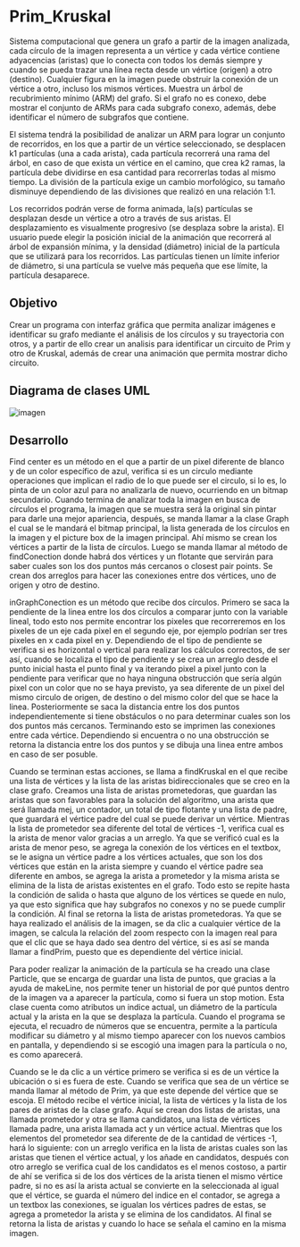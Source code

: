 # Prim_Kruskal

Sistema computacional que genera un grafo a partir de la imagen analizada, cada círculo de la imagen representa a un vértice y cada vértice contiene
adyacencias (aristas) que lo conecta con todos los demás siempre y cuando se pueda trazar una línea recta desde un vértice (origen) a otro (destino). 
Cualquier figura en la imagen puede obstruir la conexión de un vértice a otro, incluso los mismos vértices.
Muestra un árbol de recubrimiento mínimo (ARM) del grafo. Si el grafo no es conexo, debe mostrar el conjunto de ARMs para cada subgrafo conexo, además, 
debe identificar el número de subgrafos que contiene.

El sistema tendrá la posibilidad de analizar un ARM para lograr un conjunto de recorridos, en los que a partir de un vértice seleccionado, se
desplacen k1 partículas (una a cada arista), cada partícula recorrerá una rama del árbol, en caso de que exista un vértice en el camino, que crea k2 ramas,
la partícula debe dividirse en esa cantidad para recorrerlas todas al mismo tiempo. La división de la partícula exige un cambio morfológico, su tamaño disminuye 
dependiendo de las divisiones que realizó en una relación 1:1.

Los recorridos podrán verse de forma animada, la(s) partículas se desplazan desde un vértice a otro a través de sus aristas. El desplazamiento es visualmente
progresivo (se desplaza sobre la arista). El usuario puede elegir la posición inicial de la animación que recorrerá al árbol de expansión mínima, y la densidad 
(diámetro) inicial de la partícula que se utilizará para los recorridos. Las partículas tienen un límite inferior de diámetro, si una partícula se vuelve más
pequeña que ese límite, la partícula desaparece.

## Objetivo
Crear un programa con interfaz gráfica que permita analizar imágenes e identificar su grafo
mediante el análisis de los círculos y su trayectoria con otros, y a partir de ello crear un
analisis para identificar un circuito de Prim y otro de Kruskal, además de crear una
animación que permita mostrar dicho circuito.

## Diagrama de clases UML
![imagen](https://github.com/JE-SH/Prim_Kruskal/assets/73598536/7994a3d5-ba2c-4f26-ac44-e065eda39bf2)

## Desarrollo
Find center es un método en el que a partir de un pixel diferente de blanco y de un color específico de azul,
verifica si es un circulo mediante operaciones que implican el radio de lo que puede ser el circulo, si lo es,
lo pinta de un color azul para no analizarla de nuevo, ocurriendo en un bitmap secundario. Cuando termina de 
analizar toda la imagen en busca de círculos el programa, la imagen que se muestra será la original sin pintar 
para darle una mejor apariencia, después, se manda llamar a la clase Graph el cual se le mandará el bitmap 
principal, la lista generada de los círculos en la imagen y el picture box de la imagen principal. Ahí mismo 
se crean los vértices a partir de la lista de círculos. Luego se manda llamar al método de findConection donde 
habrá dos vértices y un flotante que servirán para saber cuales son los dos puntos más cercanos o closest pair 
points. Se crean dos arreglos para hacer las conexiones entre dos vértices, uno de origen y otro de destino.

inGraphConection es un método que recibe dos círculos. Primero se saca la pendiente de la linea entre los dos 
círculos a comparar junto con la variable lineal, todo esto nos permite encontrar los pixeles que recorreremos
en los pixeles de un eje cada pixel en el segundo eje, por ejemplo podrían ser tres pixeles en x cada pixel en
y. Dependiendo de el tipo de pendiente se verifica si es horizontal o vertical para realizar los cálculos 
correctos, de ser así, cuando se localiza el tipo de pendiente y se crea un arreglo desde el punto inicial hasta 
el punto final y va iterando pixel a pixel junto con la pendiente para verificar que no haya ninguna obstrucción 
que sería algún pixel con un color que no se haya previsto, ya sea diferente de un pixel del mismo circulo de 
origen, de destino o del mismo color del que se hace la linea. Posteriormente se saca la distancia entre los dos 
puntos independientemente si tiene obstáculos o no para determinar cuales son los dos puntos más cercanos. 
Terminando esto se imprimen las conexiones entre cada vértice. Dependiendo si encuentra o no una obstrucción se
retorna la distancia entre los dos puntos y se dibuja una linea entre ambos en caso de ser posuble.

Cuando se terminan estas acciones, se llama a findKruskal en el que recibe una lista de
vértices y la lista de las aristas bidireccionales que se creo en la clase grafo. Creamos una
lista de aristas prometedoras, que guardan las aristas que son favorables para la solución del
algoritmo, una arista que será llamada mej, un contador, un total de tipo flotante y una lista
de padre, que guardará el vértice padre del cual se puede derivar un vértice. Mientras la
lista de prometedor sea diferente del total de vértices -1, verifica cual es la arista de menor
valor gracias a un arreglo. Ya que se verificó cual es la arista de menor peso, se agrega la
conexión de los vértices en el textbox, se le asigna un vértice padre a los vértices actuales,
que son los dos vértices que están en la arista siempre y cuando el vértice padre sea
diferente en ambos, se agrega la arista a prometedor y la misma arista se elimina de la lista
de aristas existentes en el grafo. Todo esto se repite hasta la condición de salida o hasta que
alguno de los vértices se quede en nulo, ya que esto significa que hay subgrafos no conexos
y no se puede cumplir la condición. Al final se retorna la lista de aristas prometedoras.
Ya que se haya realizado el análisis de la imagen, se da clic a cualquier vértice de la
imagen, se calcula la relación del zoom respecto con la imagen real para que el clic que se
haya dado sea dentro del vértice, si es así se manda llamar a findPrim, puesto que es
dependiente del vértice inicial.

Para poder realizar la animación de la partícula se ha creado una clase Particle, que se
encarga de guardar una lista de puntos, que gracias a la ayuda de makeLine, nos permite
tener un historial de por qué puntos dentro de la imagen va a aparecer la partícula, como si
fuera un stop motion. Esta clase cuenta como atributos un indice actual, un diámetro de la
partícula actual y la arista en la que se desplaza la partícula.
Cuando el programa se ejecuta, el recuadro de números que se encuentra, permite a la
partícula modificar su diámetro y al mismo tiempo aparecer con los nuevos cambios en
pantalla, y dependiendo si se escogió una imagen para la partícula o no, es como aparecerá.

Cuando se le da clic a un vértice primero se verifica si es de un vértice la ubicación o si es
fuera de este. Cuando se verifica que sea de un vértice se manda llamar al método de Prim,
ya que este depende del vértice que se escoja. El método recibe el vértice inicial, la lista de
vértices y la lista de los pares de aristas de la clase grafo. Aquí se crean dos listas de aristas,
una llamada prometedor y otra se llama candidatos, una lista de vértices llamada padre, una
arista llamada act y un vértice actual. Mientras que los elementos del prometedor sea
diferente de de la cantidad de vértices -1, hará lo siguiente: con un arreglo verifica en la
lista de aristas cuales son las aristas que tienen el vértice actual, y los añade en candidatos,
después con otro arreglo se verifica cual de los candidatos es el menos costoso, a partir de
ahí se verifica si de los dos vértices de la arista tienen el mismo vértice padre, si no es así la
arista actual se convierte en la seleccionada al igual que el vértice, se guarda el número del
indice en el contador, se agrega a un textbox las conexiones, se igualan los vértices padres
de estas, se agrega a prometedor la arista y se elimina de los candidatos. Al final se retorna
la lista de aristas y cuando lo hace se señala el camino en la misma imagen.


